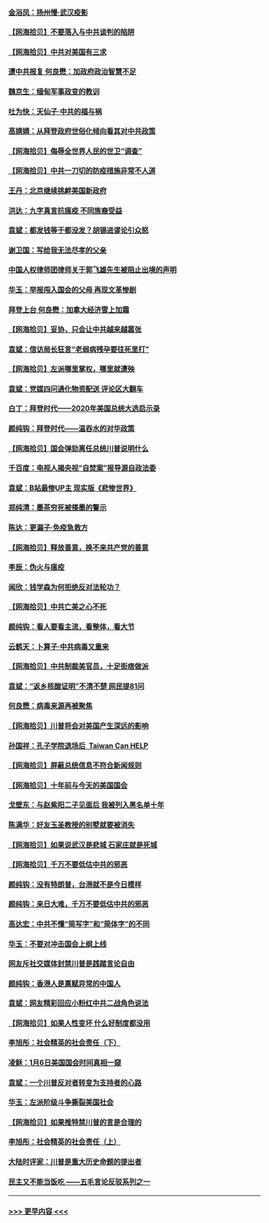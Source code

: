 #### [金浴凤：扬州慢‧武汉疫影](../pages/nsc993/n12737248.md?t=02070851) 
#### [【网海拾贝】不要落入与中共谈判的陷阱](../pages/nsc993/n12735229.md?t=02070851) 
#### [【网海拾贝】中共对美国有三求](../pages/nsc993/n12735197.md?t=02070851) 
#### [遭中共报复 何良懋：加政府政治智慧不足](../pages/nsc993/n12734323.md?t=02070851) 
#### [魏京生：缅甸军事政变的教训](../pages/nsc993/n12732470.md?t=02070851) 
#### [吐为快：天仙子·中共的福与祸](../pages/nsc993/n12732165.md?t=02070851) 
#### [高婧婧：从拜登政府世俗化倾向看其对中共政策](../pages/nsc993/n12730028.md?t=02070851) 
#### [【网海拾贝】侮辱全世界人民的世卫“调查”](../pages/nsc993/n12727884.md?t=02070851) 
#### [【网海拾贝】中共一刀切的防疫措施非常不人道](../pages/nsc993/n12724879.md?t=02070851) 
#### [王丹：北京继续挑衅美国新政府](../pages/nsc993/n12722456.md?t=02070851) 
#### [洪达：九字真言抗瘟疫 不同族裔受益](../pages/nsc993/n12722448.md?t=02070851) 
#### [袁斌：都发钱等于都没发？胡锡进谬论引众怒](../pages/nsc993/n12722393.md?t=02070851) 
#### [谢卫国：写给我无法尽孝的父亲](../pages/nsc993/n12720325.md?t=02070851) 
#### [中国人权律师团律师关于郭飞雄先生被阻止出境的声明](../pages/nsc993/n12720203.md?t=02070851) 
#### [华玉：举报闯入国会的父母 再现文革惨剧](../pages/nsc993/n12719070.md?t=02070851) 
#### [拜登上台 何良懋：加拿大经济雪上加霜](../pages/nsc993/n12718943.md?t=02070851) 
#### [【网海拾贝】妥协，只会让中共越来越嚣张](../pages/nsc993/n12717392.md?t=02070851) 
#### [袁斌：信访局长狂言“老弱病残孕要往死里打”](../pages/nsc993/n12717343.md?t=02070851) 
#### [【网海拾贝】左派哪里掌权，哪里就遭殃](../pages/nsc993/n12715009.md?t=02070851) 
#### [袁斌：党媒四问通化物资配送 评论区大翻车](../pages/nsc993/n12714950.md?t=02070851) 
#### [白丁：拜登时代——2020年美国总统大选启示录](../pages/nsc993/n12714920.md?t=02070851) 
#### [颜纯钩：拜登时代——温吞水的对华政策](../pages/nsc993/n12713245.md?t=02070851) 
#### [【网海拾贝】国会弹劾离任总统川普说明什么](../pages/nsc993/n12712816.md?t=02070851) 
#### [千百度：电视人揭央视“自焚案”报导源自政法委](../pages/nsc993/n12709760.md?t=02070851) 
#### [袁斌：B站最惨UP主 现实版《悲惨世界》](../pages/nsc993/n12709686.md?t=02070851) 
#### [郑纯清：墨茶穷死被搽墨的警示](../pages/nsc993/n12709262.md?t=02070851) 
#### [陈达：更漏子·免疫急救方](../pages/nsc993/n12709244.md?t=02070851) 
#### [【网海拾贝】释放善意，换不来共产党的善意](../pages/nsc993/n12708361.md?t=02070851) 
#### [李辰：伪火与瘟疫](../pages/nsc993/n12707981.md?t=02070851) 
#### [闻欣：钱学森为何拒绝反对法轮功？](../pages/nsc993/n12707407.md?t=02070851) 
#### [【网海拾贝】中共亡美之心不死](../pages/nsc993/n12707621.md?t=02070851) 
#### [颜纯钩：看人要看主流，看整体，看大节](../pages/nsc993/n12707536.md?t=02070851) 
#### [云鹤天：卜算子‧中共病毒又重来](../pages/nsc993/n12707408.md?t=02070851) 
#### [【网海拾贝】中共制裁美官员，十足街痞做派](../pages/nsc993/n12705115.md?t=02070851) 
#### [袁斌：“返乡核酸证明”不清不楚 网民提81问](../pages/nsc993/n12704982.md?t=02070851) 
#### [何良懋：病毒来源再被聚焦](../pages/nsc993/n12704944.md?t=02070851) 
#### [【网海拾贝】川普将会对美国产生深远的影响](../pages/nsc993/n12703045.md?t=02070851) 
#### [孙国祥：孔子学院退场后  Taiwan Can HELP](../pages/nsc993/n12702430.md?t=02070851) 
#### [【网海拾贝】屏蔽总统信息不符合新闻规则](../pages/nsc993/n12699998.md?t=02070851) 
#### [【网海拾贝】十年前与今天的美国国会](../pages/nsc993/n12696993.md?t=02070851) 
#### [戈壁东：与赵紫阳二子见面后 我被列入黑名单十年](../pages/nsc993/n12696215.md?t=02070851) 
#### [陈满华：好友玉圣教授的别墅就要被消失](../pages/nsc993/n12695411.md?t=02070851) 
#### [【网海拾贝】如果说武汉是悲城 石家庄就是死城](../pages/nsc993/n12694589.md?t=02070851) 
#### [【网海拾贝】千万不要低估中共的邪恶](../pages/nsc993/n12692771.md?t=02070851) 
#### [颜纯钩：没有特朗普，台港就不是今日模样](../pages/nsc993/n12692678.md?t=02070851) 
#### [颜纯钩：来日大难，千万不要低估中共的邪恶](../pages/nsc993/n12692080.md?t=02070851) 
#### [高达宏：中共不懂“简写字”和“简体字”的不同](../pages/nsc993/n12692068.md?t=02070851) 
#### [华玉：不要对冲击国会上纲上线](../pages/nsc993/n12689948.md?t=02070851) 
#### [网友斥社交媒体封禁川普是践踏言论自由](../pages/nsc993/n12687482.md?t=02070851) 
#### [颜纯钩：香港人是禀赋异常的中国人](../pages/nsc993/n12685142.md?t=02070851) 
#### [袁斌：网友精彩回应小粉红中共二战角色说法](../pages/nsc993/n12684994.md?t=02070851) 
#### [【网海拾贝】如果人性变坏 什么好制度都没用](../pages/nsc993/n12683000.md?t=02070851) 
#### [李旭彤：社会精英的社会责任（下）](../pages/nsc993/n12680604.md?t=02070851) 
#### [凌稣：1月6日美国国会时间真相一窥](../pages/nsc993/n12682780.md?t=02070851) 
#### [袁斌：一个川普反对者转变为支持者的心路](../pages/nsc993/n12682700.md?t=02070851) 
#### [华玉：左派阶级斗争撕裂美国社会](../pages/nsc993/n12681226.md?t=02070851) 
#### [【网海拾贝】如果推特禁川普的言是合理的](../pages/nsc993/n12681232.md?t=02070851) 
#### [李旭彤：社会精英的社会责任（上）](../pages/nsc993/n12680501.md?t=02070851) 
#### [大陆时评家：川普是重大历史命题的提出者](../pages/nsc993/n12679904.md?t=02070851) 
#### [民主又不能当饭吃 ——五毛言论反驳系列之一](../pages/nsc993/n12679877.md?t=02070851) 

----
#### [ >>> 更早内容 <<< ](../indexes/nsc993-earlier.md)
